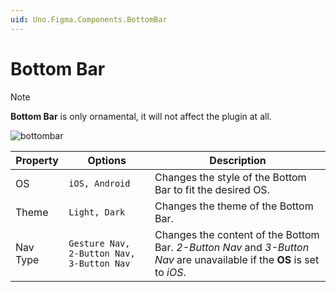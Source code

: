 ```yaml
---
uid: Uno.Figma.Components.BottomBar
---
```


# Bottom Bar

> [!NOTE]
> **Bottom Bar** is only ornamental, it will not affect the plugin at all.

![bottombar](./images/bottombar.png)

| Property | Options                                   | Description                                                  |
| -------- | ----------------------------------------- | ------------------------------------------------------------ |
| OS       | `iOS, Android`                            | Changes the style of the Bottom Bar to fit the desired OS.   |
| Theme    | `Light, Dark`                             | Changes the theme of the Bottom Bar.                         |
| Nav Type | `Gesture Nav, 2-Button Nav, 3-Button Nav` | Changes the content of the Bottom Bar. *2-Button Nav* and *3-Button Nav* are unavailable if the **OS** is set to *iOS*. |
